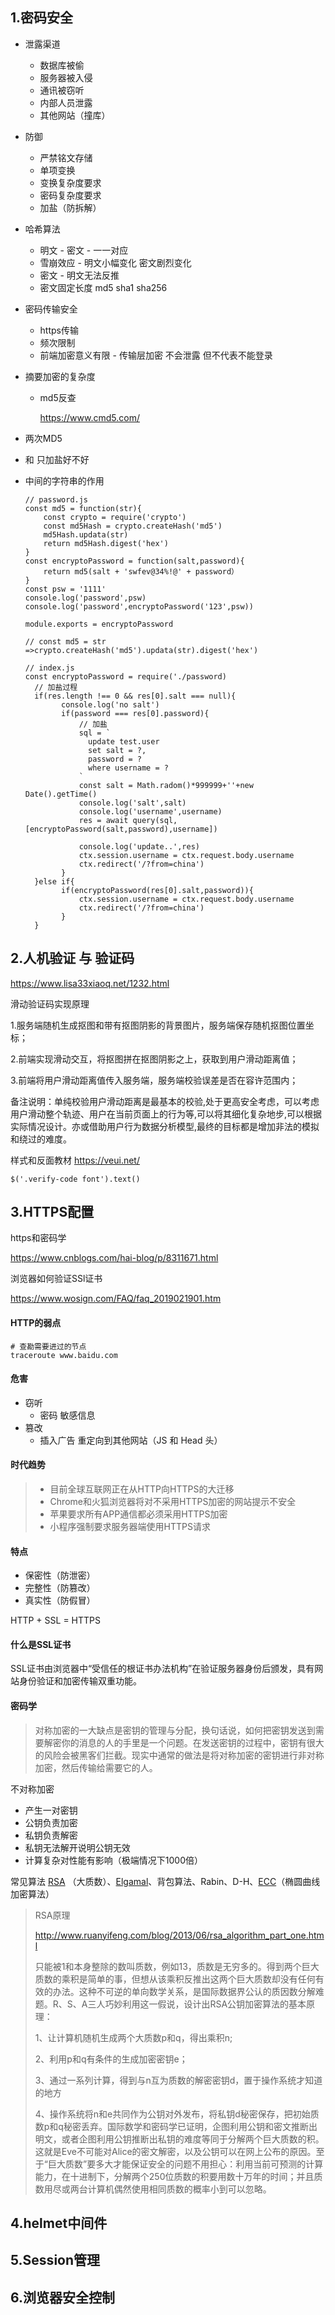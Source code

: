 ## 1.密码安全

- 泄露渠道

  - 数据库被偷
  - 服务器被入侵
  - 通讯被窃听
  - 内部人员泄露
  - 其他网站（撞库）

- 防御

  - 严禁铭文存储
  - 单项变换
  - 变换复杂度要求
  - 密码复杂度要求
  - 加盐（防拆解）

- 哈希算法

  - 明文 - 密文 - 一一对应
  - 雪崩效应 - 明文小幅变化 密文剧烈变化
  - 密文 - 明文无法反推
  - 密文固定长度 md5 sha1 sha256

- 密码传输安全

  - https传输
  - 频次限制
  - 前端加密意义有限 - 传输层加密 不会泄露 但不代表不能登录

- 摘要加密的复杂度

  - md5反查

    <https://www.cmd5.com/>

- 两次MD5

- 和 只加盐好不好

- 中间的字符串的作用

  ```
  // password.js
  const md5 = function(str){
      const crypto = require('crypto')
      const md5Hash = crypto.createHash('md5')
      md5Hash.updata(str)
      return md5Hash.digest('hex')
  }
  const encryptoPassword = function(salt,password){
      return md5(salt + 'swfev@34%!@' + password）
  }
  const psw = '1111'
  console.log('password',psw)
  console.log('password',encryptoPassword('123',psw))
  
  module.exports = encryptoPassword
  
  // const md5 = str =>crypto.createHash('md5').updata(str).digest('hex')
  ```

  ```
  // index.js
  const encryptoPassword = require('./password)
  	// 加盐过程
  	if(res.length !== 0 && res[0].salt === null){
          console.log('no salt')
          if(password === res[0].password){
              // 加盐
              sql = `
              	update test.user
              	set salt = ?,
              	password = ?
              	where username = ?
              `
              const salt = Math.radom()*999999+''+new Date().getTime()
              console.log('salt',salt)
              console.log('username',username)
              res = await query(sql,[encryptoPassword(salt,password),username])
              
              console.log('update..',res)
              ctx.session.username = ctx.request.body.username
              ctx.redirect('/?from=china')
          }        
  	}else if{
          if(encryptoPassword(res[0].salt,password)){
              ctx.session.username = ctx.request.body.username
              ctx.redirect('/?from=china')
          }
  	}
  ```


## 2.人机验证 与 验证码

<https://www.lisa33xiaoq.net/1232.html>

滑动验证码实现原理

1.服务端随机生成抠图和带有抠图阴影的背景图片，服务端保存随机抠图位置坐标；

2.前端实现滑动交互，将抠图拼在抠图阴影之上，获取到用户滑动距离值；

3.前端将用户滑动距离值传入服务端，服务端校验误差是否在容许范围内；

备注说明：单纯校验用户滑动距离是最基本的校验,处于更高安全考虑，可以考虑用户滑动整个轨迹、用户在当前页面上的行为等,可以将其细化复杂地步,可以根据实际情况设计。亦或借助用户行为数据分析模型,最终的目标都是增加非法的模拟和绕过的难度。



样式和反面教材 <https://veui.net/>



```
$('.verify-code font').text()
```



## 3.HTTPS配置

https和密码学

<https://www.cnblogs.com/hai-blog/p/8311671.html>

浏览器如何验证SSl证书

<https://www.wosign.com/FAQ/faq_2019021901.htm>

#### HTTP的弱点

```
# 查勘需要进过的节点
traceroute www.baidu.com
```

#### 危害

- 窃听
  - 密码 敏感信息
- 篡改
  - 插入广告 重定向到其他网站（JS 和 Head 头）

#### 时代趋势

> - 目前全球互联网正在从HTTP向HTTPS的大迁移
> - Chrome和火狐浏览器将对不采用HTTPS加密的网站提示不安全
> - 苹果要求所有APP通信都必须采用HTTPS加密
> - 小程序强制要求服务器端使用HTTPS请求

#### 特点

- 保密性（防泄密）
- 完整性（防篡改）
- 真实性（防假冒）



HTTP + SSL = HTTPS

#### 什么是SSL证书

SSL证书由浏览器中“受信任的根证书办法机构”在验证服务器身份后颁发，具有网站身份验证和加密传输双重功能。

#### 密码学

> 对称加密的一大缺点是密钥的管理与分配，换句话说，如何把密钥发送到需要解密你的消息的人的手里是一个问题。在发送密钥的过程中，密钥有很大的风险会被黑客们拦截。现实中通常的做法是将对称加密的密钥进行非对称加密，然后传输给需要它的人。

不对称加密

- 产生一对密钥
- 公钥负责加密
- 私钥负责解密
- 私钥无法解开说明公钥无效
- 计算复杂对性能有影响（极端情况下1000倍）

常见算法 [RSA](https://baike.baidu.com/item/RSA算法/263310?fromtitle=RSA&fromid=210678) （大质数）、[Elgamal](https://baike.baidu.com/item/Elgamal)、背包算法、Rabin、D-H、[ECC](https://baike.baidu.com/item/ECC)（椭圆曲线加密算法）

> RSA原理
>
> <http://www.ruanyifeng.com/blog/2013/06/rsa_algorithm_part_one.html>
>
> 只能被1和本身整除的数叫质数，例如13，质数是无穷多的。得到两个巨大质数的乘积是简单的事，但想从该乘积反推出这两个巨大质数却没有任何有效的办法。这种不可逆的单向数学关系，是国际数据界公认的质因数分解难题。R、S、A三人巧妙利用这一假说，设计出RSA公钥加密算法的基本原理：
>
> 1、让计算机随机生成两个大质数p和q，得出乘积n;
>
> 2、利用p和q有条件的生成加密密钥e；
>
> 3、通过一系列计算，得到与n互为质数的解密密钥d，置于操作系统才知道的地方
>
> 4、操作系统将n和e共同作为公钥对外发布，将私钥d秘密保存，把初始质数p和q秘密丢弃。国际数学和密码学已证明，企图利用公钥和密文推断出明文，或者企图利用公钥推断出私钥的难度等同于分解两个巨大质数的积。这就是Eve不可能对Alice的密文解密，以及公钥可以在网上公布的原因。至于“巨大质数”要多大才能保证安全的问题不用担心：利用当前可预测的计算能力，在十进制下，分解两个250位质数的积要用数十万年的时间；并且质数用尽或两台计算机偶然使用相同质数的概率小到可以忽略。
>
>

## 4.helmet中间件

## 5.Session管理

## 6.浏览器安全控制